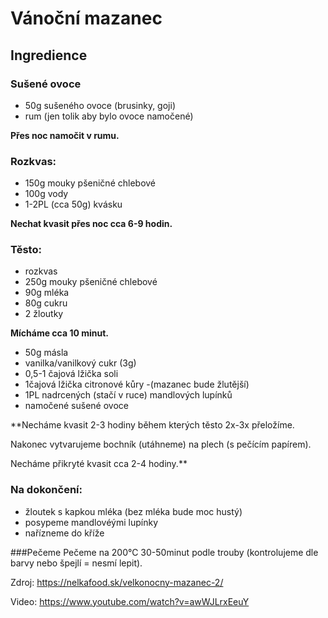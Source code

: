 # Vánoční mazanec
## Ingredience
### Sušené ovoce
- 50g sušeného ovoce (brusinky, goji)
- rum (jen tolik aby bylo ovoce namočené)

**Přes noc namočit v rumu.**

### Rozkvas:
- 150g mouky pšeničné chlebové
- 100g vody
- 1-2PL (cca 50g) kvásku

**Nechat kvasit přes noc cca 6-9 hodin.**

### Těsto:
- rozkvas
- 250g mouky pšeničné chlebové
- 90g mléka
- 80g cukru
- 2 žloutky

**Mícháme cca 10 minut.**
- 50g másla
- vanilka/vanilkový cukr (3g)
- 0,5-1 čajová lžička soli
- 1čajová lžička citronové kůry -(mazanec bude žlutější)
- 1PL nadrcených (stačí v ruce) mandlových lupínků
- namočené sušené ovoce

**Necháme kvasit 2-3 hodiny během kterých těsto 2x-3x přeložíme.

Nakonec vytvarujeme bochník (utáhneme) na plech (s pečícím papírem).

Necháme přikryté kvasit cca 2-4 hodiny.**

### Na dokončení:
- žloutek s kapkou mléka (bez mléka bude moc hustý)
- posypeme mandlovéými lupínky
- nařízneme do kříže

###Pečeme
Pečeme na 200°C 30-50minut podle trouby (kontrolujeme dle barvy nebo špejlí = nesmí lepit).

Zdroj: https://nelkafood.sk/velkonocny-mazanec-2/

Video: https://www.youtube.com/watch?v=awWJLrxEeuY
